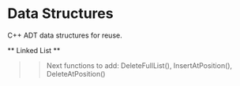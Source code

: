 # Data Structures
C++ ADT data structures for reuse.

** Linked List ** 
>> Next functions to add: DeleteFullList(), InsertAtPosition(), DeleteAtPosition()
